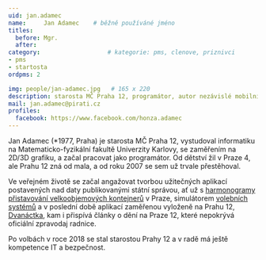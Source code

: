 ```yaml
---
uid: jan.adamec
name:     Jan Adamec  	# běžně používáné jméno
titles:
  before: Mgr.
  after:
category:                   # kategorie: pms, clenove, priznivci
- pms
- startosta
ordpms: 2

img: people/jan-adamec.jpg   # 165 x 220
description: starosta MČ Praha 12, programátor, autor nezávislé mobilní aplikace o Praze 12  # kratký popis, max 160 znaků
mail: jan.adamec@pirati.cz
profiles:
  facebook: https://www.facebook.com/honza.adamec
---
```


Jan Adamec (*1977, Praha) je starosta MČ Praha 12, vystudoval informatiku na Matematicko-fyzikální fakultě Univerzity Karlovy, se zaměřením na 2D/3D grafiku, a začal pracovat jako programátor. Od dětství žil v Praze 4, ale Prahu 12 zná od mala, a od roku 2007 se sem už trvale přestěhoval.

Ve veřejném životě se začal angažovat tvorbou užitečných aplikací postavených nad daty publikovanými státní správou, ať už s [harmonogramy přistavování velkoobjemových kontejnerů](http://www.roomarranger.com/apps/dumpsters/) v Praze, simulátorem [volebních systémů](http://www.roomarranger.com/apps/electoral-sim/) a v poslední době aplikací zaměřenou vyloženě na Prahu 12, [Dvanáctka](http://dvanactka.info), kam i přispívá články o dění na Praze 12, které nepokrývá oficiální zpravodaj radnice.

Po volbách v roce 2018 se stal starostou Prahy 12 a v radě má ještě kompetence IT a bezpečnost.
